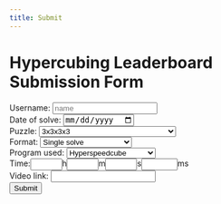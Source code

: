 ```yaml
---
title: Submit
---
```


# Hypercubing Leaderboard Submission Form

<div id="submitted-text" style="display: none">
    <p>Thank you for your submission to the Hypercubing.xyz leaderboard! A moderator will review this at some point.</p>
</div>

<form onsubmit="webhook();return false;" id="submission-form">
    <div>
        <label for="name">Username: </label>
        <input required="true" type="text" name="name" placeholder="name" class="submit-form" id="nameInput">
    </div>
    <div>
        <label for="date">Date of solve: </label>
        <input required="true" type="date" id="dateInput">
    </div>
    <div>
        <label for="puzzles">Puzzle: </label>
        <select id="puzzles">
            <option value="3x3x3x3">3x3x3x3</option>
            <option value="2x2x2x2">2x2x2x2</option>
            <option value="4x4x4x4">4x4x4x4</option>
            <option value="5x5x5x5">5x5x5x5</option>
            <option value="6x6x6x6">6x6x6x6</option>
            <option value="7x7x7x7">7x7x7x7</option>
            <option value="1x3x3x3">1x3x3x3</option>
            <option value="2x2x2x3">2x2x2x3</option>
            <option value="2x2x3x3">2x2x3x3</option>
            <option value="phys_2x2x2x2">Physical 2x2x2x2</option>
            <option value="phys_3x3x3x3">Physical 3x3x3x3</option>
            <option value="virt_phys_3x3x3x3">Virtual Physical 3x3x3x3</option>
            <option value="3-layer_simplex">3-Layer Simplex</option>
            <option value="3x3x3x3x3">3x3x3x3x3</option>
            <option value="2x2x2x2x2">2x2x2x2x2</option>
            <option value="4x4x4x4x4">4x4x4x4x4</option>
            <option value="3x3x3x3x3x3">3x3x3x3x3x3</option>
            <option value="hemimegaminx">Hemimegaminx</option>
            <option value="klein_quartic">Canon-Cut Klein Quartic</option>
            <option value="dyck_map">Canon-Cut Dyck Map</option>
            <option value="3x3x3_1d">3x3x3 in 2D projection with 1D Vision</option>
        </select>
    </div>
    <div>
        <label for="formats">Format: </label>
        <select id="formats">
            <option value="single">Single solve</option>
            <option value="ao5">Average of 5</option>
            <option value="nf">No filters single solve</option>
            <option value="bld">Blindfolded single solve</option>
        </select>
    </div>
    <div>
        <label for="programs">Program used: </label>
        <select id="programs">
            <option value="HSC">Hyperspeedcube</option>
            <option value="MPU">Magic Puzzle Ultimate</option>
            <option value="MC3D">Magic Cube 3D</option>
            <option value="MC4D">Magic Cube 4D</option>
            <option value="MC5D">Magic Cube 5D</option>
            <option value="MC7D">Magic Cube 7D</option>
            <option value="MT">Magic Tile</option>
            <option value="AKKEI-SIM">Akkei's 3^4 sim</option>
            <option value="-">None (physical puzzle)</option>
        </select>
    </div>
    <div style="display: flex;">
        <label for ="t_0-hour">Time: </label>
        <input required="true" type="number" id="hour" name="t_0-hour" maxlength="3" min="0" max="23" autocomplete="off" value="">
        <div>h</div>
        <input required="true" type="number" id="minute" name="t_0-minute" maxlength="2" min="0" max="59" autocomplete="off" value="">
        <div>m</div>
        <input required="true" type="number" id="second" name="t_0-second" maxlength="2" min="0" max="59" autocomplete="off" value="">
        <div>s</div>
        <input required="true" type="number" id="millisecond" name="t_0-millisecond" maxlength="3" min="0" max="999" autocomplete="off" value="">
        <div>ms</div>
    </div>
    <div>
        <label for="link">Video link: </label>
        <input required="true" type="text" id="linkInput">
    </div>
    <button id="submit-button" type="submit" class="md-button md-button--primary">Submit</button>

</form>


<script>

    // call checkIntupValidity every 1/4 second
    setInterval(checkInputValidity, 250);

    function checkInputValidity() {
        var validName = document.getElementById('nameInput').value !== "";
        var validDate = document.getElementById('dateInput').value !== "";
        var validLink = document.getElementById('linkInput').value !== "";
        var validTime = validateTime();

        if (validName && validDate && validLink && validTime) {
            // document.getElementById('submit-button').classList.add("md-button--primary");
            // document.getElementById('submit-button').disabled = false;
            document.getElementById('submit-button').style.display = "block";
        } else {
            // document.getElementById('submit-button').classList.remove("md-button--primary");
            // document.getElementById('submit-button').disabled = true;
            document.getElementById('submit-button').style.display = "none";
        }
        
    }

    function validateTime() {
        var validHour = document.getElementById('hour').value !== "";
        var validMinute = document.getElementById('minute').value !== "";
        var validSecond = document.getElementById('second').value !== "";
        var validMs = document.getElementById('millisecond').value !== "";

        return (validHour && validMinute && validSecond && validMs);
    }

    function webhook() {
        var hook = new XMLHttpRequest();

        hook.open('POST', 'https://discord.com/api/webhooks/1394188268685492264/PfgjTildULXqqd8FTKInL4FbclHmpCOwe8XMrTMSeKkpxR9jGrJwU5PXiAMkfQ2hHD80');

        hook.setRequestHeader('Content-type', 'application/json');

        var name = document.getElementById('nameInput').value;
        var date = document.getElementById('dateInput').value;
        var link = document.getElementById('linkInput').value;
        var puzzle = document.getElementById('puzzles').value;
        var format = document.getElementById('formats').value;
        var program = document.getElementById('programs').value;

        var hour = document.getElementById('hour').value;
        var minute = document.getElementById('minute').value;
        var second = document.getElementById('second').value;
        var millisecond = document.getElementById('millisecond').value;

        var timeText = "" + hour + "h " + minute + "m " + second + "." + millisecond + "s";

        if (hour === "0") {
            timeText = "" + minute + "m " + second + "." + millisecond + "s";
        }
        if (hour === "0" && minute === "0") {
            timeText = "" + second + "." + millisecond + "s";
        } 
        if (hour === "0" && minute === "0" && second === "0") {
            timeText = "0." + millisecond + "s";
        }
        
        
        

        var content = {
            content: ("**" + name + "** just submitted a **[" + timeText + " " + puzzle + " " + format + "](" + link + ")** to the leaderboard form! \nDetails: `" + date + ", " + link + ", " + timeText + ", " + program + ", " + name + ", " + puzzle + ", " + format + "`")
        }

        hook.send(JSON.stringify(content));
        console.log("submitted!");

        // hide the form, and show the thanks for submitting message
        document.getElementById('submission-form').style.display = "none";
        document.getElementById('submitted-text').style.display = "block";
    }

</script>